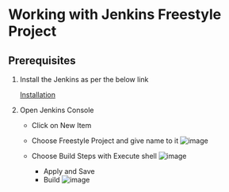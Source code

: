 # Working with Jenkins Freestyle Project

## Prerequisites

1. Install the Jenkins as per the below link

   [Installation](https://github.com/Prathamesh78/Jenkins/blob/main/README.md)

2. Open Jenkins Console
   - Click on New Item
   - Choose Freestyle Project and give name to it
     ![image](https://github.com/Prathamesh78/Jenkins/assets/104883046/e50a4eed-09ea-414c-8520-460c279cc0e0)

   - Choose Build Steps with Execute shell
     ![image](https://github.com/Prathamesh78/Jenkins/assets/104883046/0baf9c82-d925-4dde-98f4-20023f1b7a4a)

     - Apply and Save
     - Build
      ![image](https://github.com/Prathamesh78/Jenkins/assets/104883046/f487b326-a3c6-4ff0-b29b-ab98eb1c9557)
 
